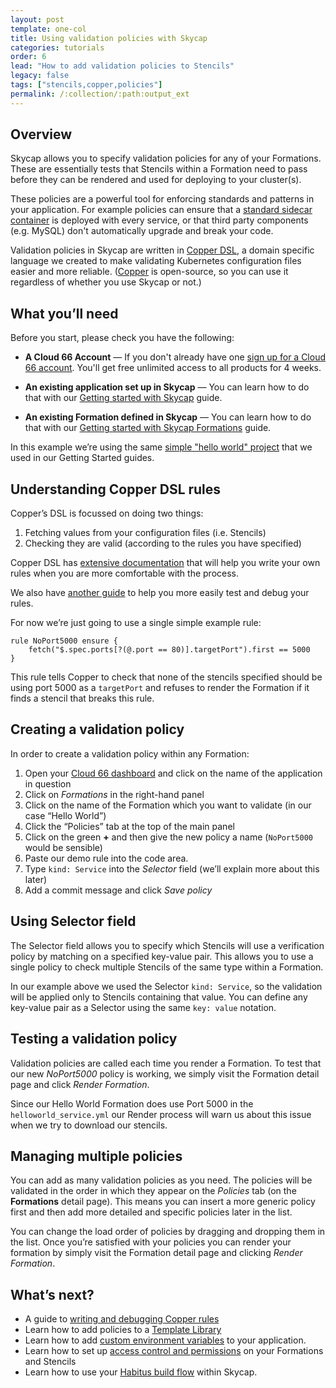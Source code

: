 ```yaml
---
layout: post
template: one-col
title: Using validation policies with Skycap
categories: tutorials
order: 6
lead: "How to add validation policies to Stencils"
legacy: false
tags: ["stencils,copper,policies"]
permalink: /:collection/:path:output_ext
---
```


## Overview 

Skycap allows you to specify validation policies for any of your Formations. These are essentially tests that Stencils within a Formation need to pass before they can be rendered and used for deploying to your cluster(s).

These policies are a powerful tool for enforcing standards and patterns in your application. For example policies can ensure that a [standard sidecar container](/skycap/tutorials/adding-and-enforcing-sidecar-containers.html) is deployed with every service, or that third party components (e.g. MySQL) don't automatically upgrade and break your code.

Validation policies in Skycap are written in [Copper DSL](https://copper.sh/docs/getting-started/), a domain specific language we created to make validating Kubernetes configuration files easier and more reliable. ([Copper](https://copper.sh/) is open-source, so you can use it regardless of whether you use Skycap or not.)

## What you’ll need

Before you start, please check you have the following:

* **A Cloud 66 Account** &mdash; If you don't already have one [sign up for a Cloud 66 account](https://app.cloud66.com/users/sign_up). You'll get free unlimited access to all products for 4 weeks.

* **An existing application set up in Skycap** &mdash; You can learn how to do that with our [Getting started with Skycap](/skycap/quickstarts/getting_started.html) guide.

* **An existing Formation defined in Skycap** &mdash; You can learn how to do that with our [Getting started with Skycap Formations](/skycap/quickstarts/using_formations.html) guide.

<div class="notice"><p>In this example we’re using the same <a href="https://github.com/cloud66-samples/helloworld.git">simple "hello world" project</a> that we used in our Getting Started guides.</p></div>

## Understanding Copper DSL rules

Copper’s DSL is focussed on doing two things:

1. Fetching values from your configuration files (i.e. Stencils)
2. Checking they are valid (according to the rules you have specified)

Copper DSL has [extensive documentation](https://copper.sh/docs/copper-dsl/) that will help you write your own rules when you are more comfortable with the process. 

We also have [another guide](/skycap/how-to-guides/formations/writing-and-debugging-copper-rules.html) to help you more easily test and debug your rules.

For now we’re just going to use a single simple example rule:

```
rule NoPort5000 ensure {
    fetch("$.spec.ports[?(@.port == 80)].targetPort").first == 5000
}

```
This rule tells Copper to check that none of the stencils specified should be using port 5000 as a `targetPort` and refuses to render the Formation if it finds a stencil that breaks this rule.

## Creating a validation policy 

In order to create a validation policy within any Formation:

1. Open your [Cloud 66 dashboard](https://app.cloud66.com/dashboard) and click on the name of the application in question
2. Click on *Formations* in the right-hand panel
3. Click on the name of the Formation which you want to validate (in our case “Hello World”)
4. Click the “Policies” tab at the top of the main panel
5. Click on the green **+** and then give the new policy a name (`NoPort5000` would be sensible) 
6. Paste our demo rule into the code area.
7. Type `kind: Service` into the *Selector* field (we’ll explain more about this later)
8. Add a commit message and click *Save policy*

## Using Selector field

The Selector field allows you to specify which Stencils will use a verification policy by matching on a specified key-value pair. This allows you to use a single policy to check multiple Stencils of the same type within a Formation.

In our example above we used the Selector `kind: Service`, so the validation will be applied only to Stencils containing that value. You can define any key-value pair as a Selector using the same `key: value` notation. 

## Testing a validation policy

Validation policies are called each time you render a Formation. To test that our new *NoPort5000* policy is working, we simply visit the Formation detail page and click *Render Formation*.

Since our Hello World Formation does use Port 5000 in the `helloworld_service.yml` our Render process will warn us about this issue when we try to download our stencils.


## Managing multiple policies

You can add as many validation policies as you need. The policies will be validated in the order in which they appear on the *Policies* tab (on the **Formations** detail page). This means you can insert a more generic policy first and then add more detailed and specific policies later in the list. 

You can change the load order of policies by dragging and dropping them in the list. Once you’re satisfied with your policies you can render your formation by simply visit the Formation detail page and clicking *Render Formation*.


## What’s next?

* A guide to [writing and debugging Copper rules](/skycap/how-to-guides/formations/writing-and-debugging-copper-rules.html)
* Learn how to add policies to a [Template Library](/skycap/how-to-guides/formations/adding-policies-to-BTRs.html)
* Learn how to add [custom environment variables](/skycap/tutorials/setting-environment-variables.html) to your application.
* Learn how to set up [access control and permissions](/skycap/tutorials/setting-up-access-control.html) on your Formations and Stencils
* Learn how to use your [Habitus build flow](/skycap/tutorials/using-habitus-with-skycap.html) within Skycap.





